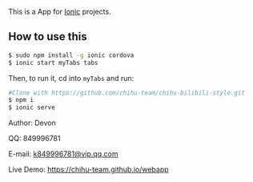 This is a App for [Ionic](http://ionicframework.com/docs/) projects.

## How to use this 



```bash
$ sudo npm install -g ionic cordova
$ ionic start myTabs tabs
```

Then, to run it, cd into `myTabs` and run:

```bash
#Clone with https://github.com/chihu-team/chihu-bilibili-style.git
$ npm i
$ ionic serve
```
Author: Devon

QQ: 849996781

E-mail: k849996781@vip.qq.com

Live Demo: https://chihu-team.github.io/webapp

